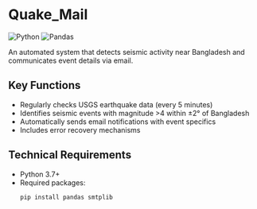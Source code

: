 # Quake_Mail

![Python](https://img.shields.io/badge/python-3.7+-blue.svg)
![Pandas](https://img.shields.io/badge/pandas-1.0+-blue.svg)

An automated system that detects seismic activity near Bangladesh and communicates event details via email.

## Key Functions
- Regularly checks USGS earthquake data (every 5 minutes)
- Identifies seismic events with magnitude >4 within ±2° of Bangladesh
- Automatically sends email notifications with event specifics
- Includes error recovery mechanisms

## Technical Requirements
- Python 3.7+
- Required packages:
  ```bash
  pip install pandas smtplib
